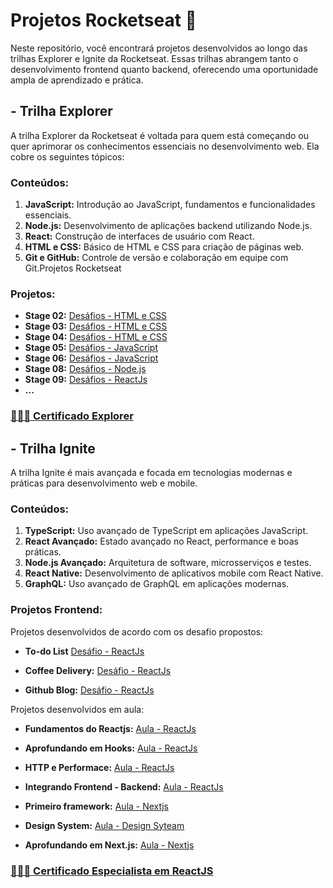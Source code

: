 # Projetos Rocketseat 🚀

Neste repositório, você encontrará projetos desenvolvidos ao longo das trilhas Explorer e Ignite da Rocketseat. Essas trilhas abrangem tanto o desenvolvimento frontend quanto backend, oferecendo uma oportunidade ampla de aprendizado e prática.

## - Trilha Explorer

A trilha Explorer da Rocketseat é voltada para quem está começando ou quer aprimorar os conhecimentos essenciais no desenvolvimento web. Ela cobre os seguintes tópicos:

### Conteúdos:

1. **JavaScript:** Introdução ao JavaScript, fundamentos e funcionalidades essenciais.
2. **Node.js:** Desenvolvimento de aplicações backend utilizando Node.js.
3. **React:** Construção de interfaces de usuário com React.
4. **HTML e CSS:** Básico de HTML e CSS para criação de páginas web.
5. **Git e GitHub:** Controle de versão e colaboração em equipe com Git.Projetos Rocketseat

### Projetos:

- **Stage 02:** [Desáfios - HTML e CSS](https://github.com/taianekas/rocketseat-projects/tree/main/explorer/frontend/desafios/Stage-02)
- **Stage 03:** [Desáfios - HTML e CSS](https://github.com/taianekas/rocketseat-projects/tree/main/explorer/frontend/desafios/Stage-03)
- **Stage 04:** [Desáfios - HTML e CSS](https://github.com/taianekas/rocketseat-projects/tree/main/explorer/frontend/desafios/Stage-04)
- **Stage 05:** [Desáfios - JavaScript](https://github.com/taianekas/rocketseat-projects/tree/main/explorer/frontend/desafios/Stage-05)
- **Stage 06:** [Desáfios - JavaScript](https://github.com/taianekas/rocketseat-projects/tree/main/explorer/frontend/desafios/Stage-06)
- **Stage 08:** [Desáfios - Node.js](https://github.com/taianekas/rocketseat-projects/tree/main/explorer/backend/desafios/Stage-08/rocket-movies)
- **Stage 09:** [Desáfios - ReactJs](https://github.com/taianekas/rocketseat-projects/tree/main/explorer/frontend/desafios/Stage-09)
- **...** 

### [👩🏼‍🎓 Certificado Explorer](https://app.rocketseat.com.br/certificates/077701a5-be1c-4597-aa46-4e5e23499d53)

## - Trilha Ignite

A trilha Ignite é mais avançada e focada em tecnologias modernas e práticas para desenvolvimento web e mobile.

### Conteúdos:

1. **TypeScript:** Uso avançado de TypeScript em aplicações JavaScript.
2. **React Avançado:** Estado avançado no React, performance e boas práticas.
3. **Node.js Avançado:** Arquitetura de software, microsserviços e testes.
4. **React Native:** Desenvolvimento de aplicativos mobile com React Native.
5. **GraphQL:** Uso avançado de GraphQL em aplicações modernas.

### Projetos Frontend:
Projetos desenvolvidos de acordo com os desafio propostos:
- **To-do List** [Desáfio - ReactJs](https://github.com/taianekas/rocketseat-projects/tree/main/ignite/frontend/desafios/to-do-list)

- **Coffee Delivery:** [Desáfio - ReactJs](https://github.com/taianekas/rocketseat-projects/tree/main/ignite/frontend/desafios/coffee-delivery)

- **Github Blog:** [Desáfio - ReactJs](https://github.com/taianekas/rocketseat-projects/tree/main/ignite/frontend/desafios/github-blog)

Projetos desenvolvidos em aula:
- **Fundamentos do Reactjs:** [Aula - ReactJs](https://github.com/taianekas/rocketseat-projects/tree/main/ignite/frontend/aulas/01-fundamentos-reactjs)

- **Aprofundando em Hooks:** [Aula - ReactJs](https://github.com/taianekas/rocketseat-projects/tree/main/ignite/frontend/aulas/02-aprofundando-em-hooks-reactjs/ignite-timer)

- **HTTP e Performace:** [Aula - ReactJs](https://github.com/taianekas/rocketseat-projects/tree/main/ignite/frontend/aulas/03-HTTP-e-performance/dt-money)

- **Integrando Frontend - Backend:** [Aula - ReactJs](https://github.com/taianekas/rocketseat-projects/tree/main/ignite/frontend/aulas/04-integrando-frontend-backend/pizzashop-web)

- **Primeiro framework:** [Aula - Nextjs](https://github.com/taianekas/rocketseat-projects/tree/main/ignite/frontend/aulas/05-primeiro-framework)

- **Design System:** [Aula - Design Syteam](https://github.com/taianekas/rocketseat-projects/tree/main/ignite/frontend/aulas/06-design-systeam)

- **Aprofundando em Next.js:** [Aula - Nextjs](https://github.com/taianekas/rocketseat-projects/tree/main/ignite/frontend/aulas/07-aprofundando-em-nextjs/ignite-call)

### [👩🏼‍🎓 Certificado Especialista em ReactJS]()


